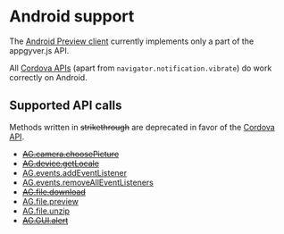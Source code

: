 # Android support

The [Android Preview client](https://play.google.com/store/apps/details?id=com.appgyver.android) currently implements only a part of the appgyver.js API.

All [Cordova APIs](http://docs.phonegap.com) (apart from `navigator.notification.vibrate`) do work correctly on Android.

## Supported API calls

Methods written in ~~strikethrough~~ are deprecated in favor of the [Cordova API](http://docs.phonegap.com).

* [~~AG.camera.choosePicture~~](../topics/camera/methods/choosePicture.md)
* [~~AG.device.getLocale~~](../topics/device/methods/getLocale.md)
* [AG.events.addEventListener](../topics/events/methods/addEventListener.md) 
* [AG.events.removeAllEventListeners](../topics/events/methods/removeAllEventListeners.md)
* [~~AG.file.download~~](../topics/file/methods/download.md)
* [AG.file.preview](../topics/file/methods/preview.md)
* [AG.file.unzip](../topics/file/methods/unzip.md)
* [~~AG.GUI.alert~~](../topics/GUI/methods/alert.md)